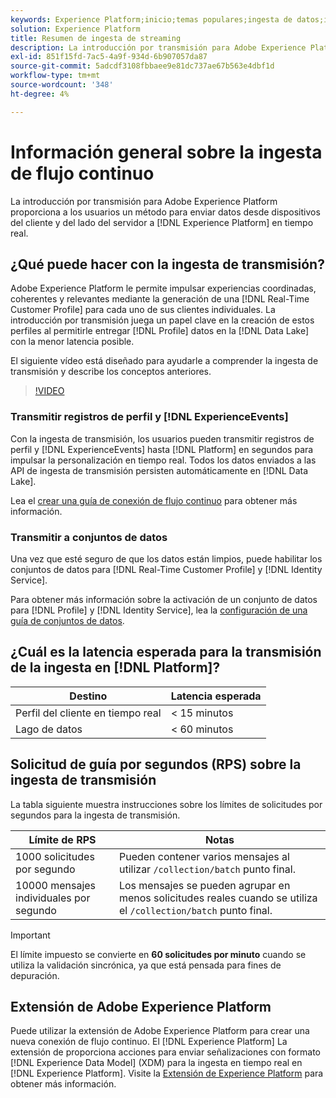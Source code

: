 ```yaml
---
keywords: Experience Platform;inicio;temas populares;ingesta de datos;ingesta de datos;flujo continuo;información general;flujo continuo;ingesta;latencia;flujo continuo;
solution: Experience Platform
title: Resumen de ingesta de streaming
description: La introducción por transmisión para Adobe Experience Platform proporciona a los usuarios un método para enviar datos desde dispositivos del cliente y del lado del servidor al Experience Platform en tiempo real.
exl-id: 851f15fd-7ac5-4a9f-934d-6b907057da87
source-git-commit: 5adcdf3108fbbaee9e81dc737ae67b563e4dbf1d
workflow-type: tm+mt
source-wordcount: '348'
ht-degree: 4%

---
```


# Información general sobre la ingesta de flujo continuo

La introducción por transmisión para Adobe Experience Platform proporciona a los usuarios un método para enviar datos desde dispositivos del cliente y del lado del servidor a [!DNL Experience Platform] en tiempo real.

## ¿Qué puede hacer con la ingesta de transmisión?

Adobe Experience Platform le permite impulsar experiencias coordinadas, coherentes y relevantes mediante la generación de una [!DNL Real-Time Customer Profile] para cada uno de sus clientes individuales. La introducción por transmisión juega un papel clave en la creación de estos perfiles al permitirle entregar [!DNL Profile] datos en la [!DNL Data Lake] con la menor latencia posible.

El siguiente vídeo está diseñado para ayudarle a comprender la ingesta de transmisión y describe los conceptos anteriores.

>[!VIDEO](https://video.tv.adobe.com/v/28425?quality=12&learn=on)

### Transmitir registros de perfil y [!DNL ExperienceEvents]

Con la ingesta de transmisión, los usuarios pueden transmitir registros de perfil y [!DNL ExperienceEvents] hasta [!DNL Platform] en segundos para impulsar la personalización en tiempo real. Todos los datos enviados a las API de ingesta de transmisión persisten automáticamente en [!DNL Data Lake].

Lea el [crear una guía de conexión de flujo continuo](../tutorials/create-streaming-connection.md) para obtener más información.

### Transmitir a conjuntos de datos

Una vez que esté seguro de que los datos están limpios, puede habilitar los conjuntos de datos para [!DNL Real-Time Customer Profile] y [!DNL Identity Service].

Para obtener más información sobre la activación de un conjunto de datos para [!DNL Profile] y [!DNL Identity Service], lea la [configuración de una guía de conjuntos de datos](../../profile/tutorials/dataset-configuration.md).

## ¿Cuál es la latencia esperada para la transmisión de la ingesta en [!DNL Platform]?

| Destino | Latencia esperada |
| --------- | ---------------- |
| Perfil del cliente en tiempo real | &lt; 15 minutos |
| Lago de datos | &lt; 60 minutos |

## Solicitud de guía por segundos (RPS) sobre la ingesta de transmisión

La tabla siguiente muestra instrucciones sobre los límites de solicitudes por segundos para la ingesta de transmisión.

| Límite de RPS | Notas |
| --- | --- |
| 1000 solicitudes por segundo | Pueden contener varios mensajes al utilizar `/collection/batch` punto final. |
| 10000 mensajes individuales por segundo | Los mensajes se pueden agrupar en menos solicitudes reales cuando se utiliza el `/collection/batch` punto final. |

>[!IMPORTANT]
>
>El límite impuesto se convierte en **60 solicitudes por minuto** cuando se utiliza la validación sincrónica, ya que está pensada para fines de depuración.

## Extensión de Adobe Experience Platform

Puede utilizar la extensión de Adobe Experience Platform para crear una nueva conexión de flujo continuo. El [!DNL Experience Platform] La extensión de proporciona acciones para enviar señalizaciones con formato [!DNL Experience Data Model] (XDM) para la ingesta en tiempo real en [!DNL Experience Platform]. Visite la [Extensión de Experience Platform](../../tags/extensions/client/web-sdk/overview.md) para obtener más información.
